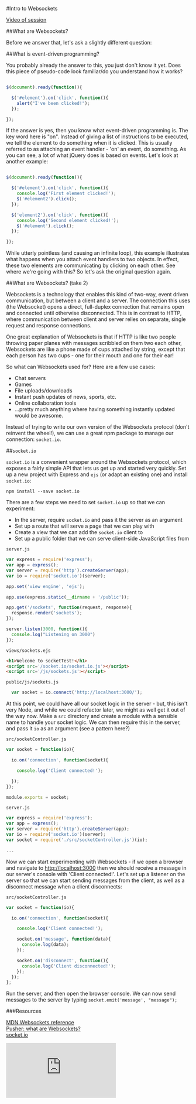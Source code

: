 #Intro to Websockets

[Video of session](https://www.youtube.com/watch?v=0UEBUYKu2Dg)

##What are Websockets?

Before we answer that, let's ask a slightly different question:

##What is event-driven programming?

You probably already the answer to this, you just don't know it yet. Does this piece of pseudo-code look familiar/do you understand how it works?

```javascript

$(document).ready(function(){

  $('#element').on('click', function(){
    alert("I've been clicked!");
  });

});
```

If the answer is yes, then you know what event-driven programming is. The key word here is "on". Instead of giving a list of instructions to be executed, we tell the element to do something when it is clicked. This is usually referred to as attaching an event handler - 'on' an event, do something. As you can see, a lot of what jQuery does is based on events. Let's look at another example:

```javascript

$(document).ready(function(){

  $('#element').on('click', function(){
    console.log('First element clicked!');
    $('#element2').click();
  });

  $('element2').on('click', function()[
    console.log('Second element clicked!');
    $('#element').click();
  });

});
```

While utterly pointless (and causing an infinite loop), this example illustrates what happens when you attach event handlers to two objects. In effect, these two elements are communicating by clicking on each other. See where we're going with this? So let's ask the original question again.

##What are Websockets? (take 2)

Websockets is a technology that enables this kind of two-way, event driven communication, but between a client and a server. The connection this uses (the Websocket) opens a direct, full-duplex connection that remains open and connected until otherwise disconnected. This is in contrast to HTTP, where communication between client and server relies on separate, single request and response connections.

One great explanation of Websockets is that if HTTP is like two people throwing paper planes with messages scribbled on them two each other, Websockets are like a phone made of cups attached by string, except that each person has two cups - one for their mouth and one for their ear!

So what can Websockets used for? Here are a few use cases:

* Chat servers  
* Games  
* File uploads/downloads  
* Instant push updates of news, sports, etc.  
* Online collaboration tools  
* ...pretty much anything where having something instantly updated would be awesome.  

Instead of trying to write our own version of the Websockets protocol (don't reinvent the wheel!), we can use a great npm package to manage our connection: `socket.io`.

##`socket.io`

`socket.io` is a convenient wrapper around the Websockets protocol, which exposes a fairly simple API that lets us get up and started very quickly. Set up a new project with Express and `ejs` (or adapt an existing one) and install `socket.io`:

```shell
npm install --save socket.io
```

There are a few steps we need to set `socket.io` up so that we can experiment:

* In the server, require `socket.io` and pass it the server as an argument
* Set up a route that will serve a page that we can play with
* Create a view that we can add the `socket.io` client to
* Set up a public folder that we can serve client-side JavaScript files from

`server.js`
```javascript
var express = require('express');
var app = express();
var server = require('http').createServer(app);
var io = require('socket.io')(server);

app.set('view engine', 'ejs');

app.use(express.static(__dirname + '/public'));

app.get('/sockets', function(request, response){
  response.render('sockets');
});

server.listen(3000, function(){
  console.log("Listening on 3000")
});
```

`views/sockets.ejs`
```html
<h1>Welcome to socketTest!</h1>
<script src='/socket.io/socket.io.js'></script>
<script src='/js/sockets.js'></script>
```

`public/js/sockets.js`
```javascript
  var socket = io.connect('http://localhost:3000/');
```

At this point, we could have all our socket logic in the server - but, this isn't very Node, and while we could refactor later, we might as well get it out of the way now. Make a `src` directory and create a module with a sensible name to handle your socket logic. We can then require this in the server, and pass it `io` as an argument (see a pattern here?)

`src/socketController.js`
```javascript
var socket = function(io){

  io.on('connection', function(socket){

    console.log('Client connected!');

  });
});

module.exports = socket;
```

`server.js`
```javascript
var express = require('express');
var app = express();
var server = require('http').createServer(app);
var io = require('socket.io')(server);
var socket = require('./src/socketController.js')(io);

...

```

Now we can start experimenting with Websockets - if we open a browser and navigate to [http://localhost:3000](http://localhost:3000) then we should receive a message in our server's console with 'Client connected!'. Let's set up a listener on the server so that we can start sending messages from the client, as well as a disconnect message when a client disconnects:

`src/socketController.js`
```javascript
var socket = function(io){

  io.on('connection', function(socket){

    console.log('Client connected!');

    socket.on('message', function(data){
      console.log(data);
    });

    socket.on('disconnect', function(){
      console.log('Client disconnected!');
    });
  });
};
```

Run the server, and then open the browser console. We can now send messages to the server by typing `socket.emit('message', "message");`

###Resources

[MDN Websockets reference](https://developer.mozilla.org/en/docs/WebSockets)  
[Pusher: what are Websockets?](http://pusher.com/websockets)  
[socket.io](http://socket.io/)


![Tracking pixel](https://githubanalytics.herokuapp.com/course/walkthroughs/intro_to_websockets.md)
